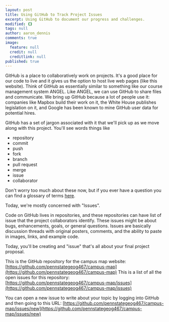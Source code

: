 ```yaml
---
layout: post
title: Using GitHub to Track Project Issues
excerpt: Using GitHub to document our progress and challenges.
modified: {}
tags: null
author: aaron_dennis
comments: true
image: 
  feature: null
  credit: null
  creditlink: null
published: true
---
```


GitHub is a place to collaboratively work on projects. It's a good place for our code to live and it gives us the option to host live web pages (like this website). Think of GitHub as essentially similar to something like our course management system ANGEL. Like ANGEL, we can use GitHub to share files and communicate. We bring up GitHub because a lot of people use it: companies like Mapbox build their work on it, the White House publishes legislation on it, and Google has been known to mine GitHub user data for potential hires.

GitHub has a set of jargon associated with it that we'll pick up as we move along with this project. You'll see words things like

- repository
- commit
- push
- fork
- branch
- pull request
- merge
- issue
- collaborator

Don't worry too much about these now, but if you ever have a question you can find a glossary of terms [here](https://help.github.com/articles/github-glossary/).

Today, we're mostly concerned with "Issues".

Code on GitHub lives in repositories, and these repositories can have list of issue that the project collaborators identify. These issues might be about bugs, enhancements, goals, or general questions. Issues are basically discussion threads with original posters, comments, and the ability to paste in images, links, and example code.

Today, you'll be creating and "issue" that's all about your final project proposal.

This is the GitHub repository for the campus map website: [https://github.com/pennstategeog467/campus-map](https://github.com/pennstategeog467/campus-map)
This is a list of all the open issues for this repository: [https://github.com/pennstategeog467/campus-map/issues](https://github.com/pennstategeog467/campus-map/issues)

You can open a new issue to write about your topic by logging into GitHub and then going to this URL: [https://github.com/pennstategeog467/campus-map/issues/new](https://github.com/pennstategeog467/campus-map/issues/new)


